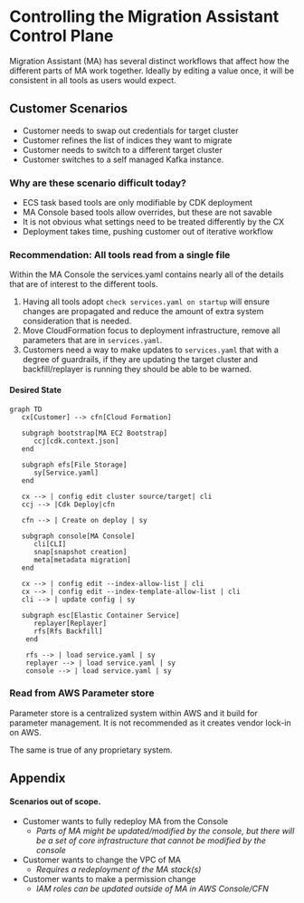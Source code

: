 # Controlling the Migration Assistant Control Plane

Migration Assistant (MA) has several distinct workflows that affect how the different parts of MA work together.  Ideally by editing a value once, it will be consistent in all tools as users would expect. 

## Customer Scenarios

* Customer needs to swap out credentials for target cluster
* Customer refines the list of indices they want to migrate
* Customer needs to switch to a different target cluster
* Customer switches to a self managed Kafka instance.

### Why are these scenario difficult today?

* ECS task based tools are only modifiable by CDK deployment
* MA Console based tools allow overrides, but these are not savable
* It is not obvious what settings need to be treated differently by the CX
* Deployment takes time, pushing customer out of iterative workflow

### Recommendation: All tools read from a single file
Within the MA Console the services.yaml contains nearly all of the details that are of interest to the different tools.  

1. Having all tools adopt `check services.yaml on startup` will ensure changes are propagated and reduce the amount of extra system consideration that is needed.
2. Move CloudFormation focus to deployment infrastructure, remove all parameters that are in `services.yaml`. 
3. Customers need a way to make updates to `services.yaml` that with a degree of guardrails, if they are updating the target cluster and backfill/replayer is running they should be able to be warned.

#### Desired State
```mermaid
graph TD
   cx[Customer] --> cfn[Cloud Formation]

   subgraph bootstrap[MA EC2 Bootstrap]
      ccj[cdk.context.json]
   end

   subgraph efs[File Storage]
      sy[Service.yaml]
   end

   cx --> | config edit cluster source/target| cli
   ccj --> |Cdk Deploy|cfn

   cfn --> | Create on deploy | sy

   subgraph console[MA Console]
      cli[CLI]
      snap[snapshot creation]
      meta[metadata migration]
   end

   cx --> | config edit --index-allow-list | cli
   cx --> | config edit --index-template-allow-list | cli
   cli --> | update config | sy
   
   subgraph esc[Elastic Container Service]
      replayer[Replayer]
      rfs[Rfs Backfill]
    end

    rfs --> | load service.yaml | sy
    replayer --> | load service.yaml | sy
    console --> | load service.yaml | sy
```

### Read from AWS Parameter store
Parameter store is a centralized system within AWS and it build for parameter management.  It is not recommended as it creates vendor lock-in on AWS.

The same is true of any proprietary system. 

## Appendix

#### Scenarios out of scope.

* Customer wants to fully redeploy MA from the Console
  - _Parts of MA might be updated/modified by the console, but there will be a set of core infrastructure that cannot be modified by the console_
* Customer wants to change the VPC of MA
   - _Requires a redeployment of the MA stack(s)_
* Customer wants to make a permission change
  - _IAM roles can be updated outside of MA in AWS Console/CFN_
